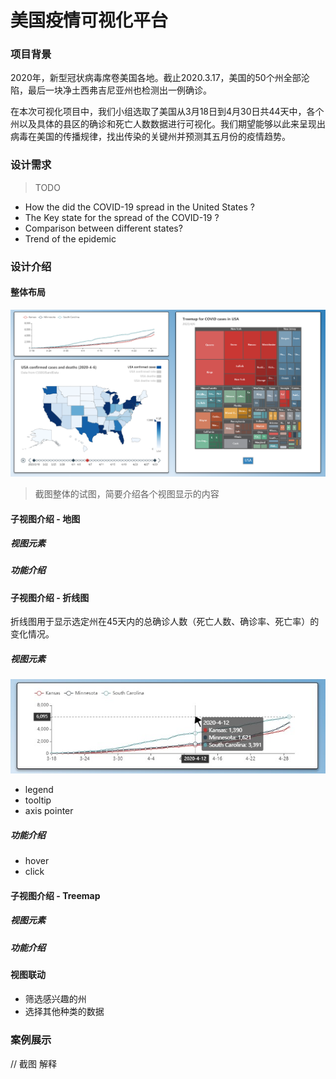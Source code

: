# 美国疫情可视化平台

### 项目背景

2020年，新型冠状病毒席卷美国各地。截止2020.3.17，美国的50个州全部沦陷，最后一块净土西弗吉尼亚州也检测出一例确诊。

在本次可视化项目中，我们小组选取了美国从3月18日到4月30日共44天中，各个州以及具体的县区的确诊和死亡人数数据进行可视化。我们期望能够以此来呈现出病毒在美国的传播规律，找出传染的关键州并预测其五月份的疫情趋势。



### 设计需求

> TODO

- How the did the COVID-19 spread in the United States ?
- The Key state for the spread of the COVID-19 ?
- Comparison between different states?
- Trend of the epidemic



### 设计介绍

#### 整体布局

<img src="./assets/overview.png">

> 截图整体的试图，简要介绍各个视图显示的内容



#### 子视图介绍 - 地图



##### 视图元素



##### 功能介绍



#### 子视图介绍 - 折线图

折线图用于显示选定州在45天内的总确诊人数（死亡人数、确诊率、死亡率）的变化情况。

##### 视图元素

<img src="./assets/linechart.png">

- legend
- tooltip
- axis pointer



##### 功能介绍

- hover
- click





#### 子视图介绍 - Treemap



##### 视图元素



##### 功能介绍



#### 视图联动

- 筛选感兴趣的州
- 选择其他种类的数据

##### 





### 案例展示

// 截图 解释

